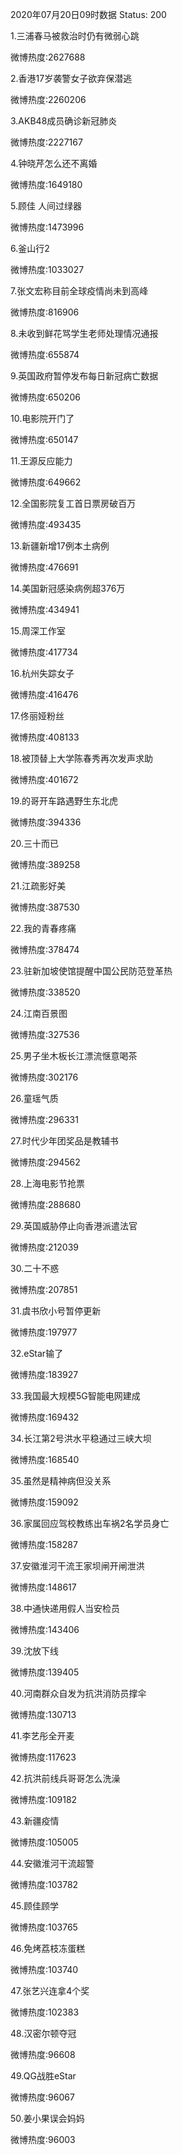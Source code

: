 2020年07月20日09时数据
Status: 200

1.三浦春马被救治时仍有微弱心跳

微博热度:2627688

2.香港17岁袭警女子欲弃保潜逃

微博热度:2260206

3.AKB48成员确诊新冠肺炎

微博热度:2227167

4.钟晓芹怎么还不离婚

微博热度:1649180

5.顾佳 人间过绿器

微博热度:1473996

6.釜山行2

微博热度:1033027

7.张文宏称目前全球疫情尚未到高峰

微博热度:816906

8.未收到鲜花骂学生老师处理情况通报

微博热度:655874

9.英国政府暂停发布每日新冠病亡数据

微博热度:650206

10.电影院开门了

微博热度:650147

11.王源反应能力

微博热度:649662

12.全国影院复工首日票房破百万

微博热度:493435

13.新疆新增17例本土病例

微博热度:476691

14.美国新冠感染病例超376万

微博热度:434941

15.周深工作室

微博热度:417734

16.杭州失踪女子

微博热度:416476

17.佟丽娅粉丝

微博热度:408133

18.被顶替上大学陈春秀再次发声求助

微博热度:401672

19.的哥开车路遇野生东北虎

微博热度:394336

20.三十而已

微博热度:389258

21.江疏影好美

微博热度:387530

22.我的青春疼痛

微博热度:378474

23.驻新加坡使馆提醒中国公民防范登革热

微博热度:338520

24.江南百景图

微博热度:327536

25.男子坐木板长江漂流惬意喝茶

微博热度:302176

26.童瑶气质

微博热度:296331

27.时代少年团奖品是教辅书

微博热度:294562

28.上海电影节抢票

微博热度:288680

29.英国威胁停止向香港派遣法官

微博热度:212039

30.二十不惑

微博热度:207851

31.虞书欣小号暂停更新

微博热度:197977

32.eStar输了

微博热度:183927

33.我国最大规模5G智能电网建成

微博热度:169432

34.长江第2号洪水平稳通过三峡大坝

微博热度:168540

35.虽然是精神病但没关系

微博热度:159092

36.家属回应驾校教练出车祸2名学员身亡

微博热度:158287

37.安徽淮河干流王家坝闸开闸泄洪

微博热度:148617

38.中通快递用假人当安检员

微博热度:143406

39.沈放下线

微博热度:139405

40.河南群众自发为抗洪消防员撑伞

微博热度:130713

41.李艺彤全开麦

微博热度:117623

42.抗洪前线兵哥哥怎么洗澡

微博热度:109182

43.新疆疫情

微博热度:105005

44.安徽淮河干流超警

微博热度:103782

45.顾佳顾学

微博热度:103765

46.免烤荔枝冻蛋糕

微博热度:103740

47.张艺兴连拿4个奖

微博热度:102383

48.汉密尔顿夺冠

微博热度:96608

49.QG战胜eStar

微博热度:96067

50.姜小果误会妈妈

微博热度:96003


